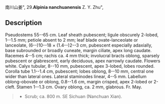 南川山姜",
29.**Alpinia nanchuanensis** Z. Y. Zhu",

## Description
Pseudostems 55--65 cm. Leaf sheath pubescent; ligule obscurely 2-lobed, 1--1.5 mm; petiole absent to 2 mm; leaf blade ovate-lanceolate or lanceolate, (6--)10--18 × (1.4--)2--3 cm, pubescent especially adaxially, base subrounded or broadly cuneate, margin ciliate, apex long caudate. Racemes 4--5 cm; rachis ca. 4 mm thick; involucral bracts oblong, sparsely pubescent or glabrescent, early deciduous, apex narrowly caudate. Flowers white. Calyx tubular, 8--10 mm, pubescent, apex 3-lobed, lobes rounded. Corolla tube 1.1--1.4 cm, pubescent; lobes oblong, 8--10 mm, central one wider than lateral ones. Lateral staminodes linear, 4--5 mm. Labellum oblong-obovate or oblong, 0.8--1.6 cm, margin crisped, apex 2-lobed or 2-cleft. Stamen 1--1.3 cm. Ovary oblong, ca. 2 mm, glabrous. Fr. May.

> * Scrub; ca. 800 m. SE Sichuan (Nanchuan Xian).
